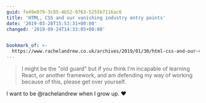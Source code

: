 ```yaml
---
guid: fe49e079-3c85-4b52-9763-5255b7116ac6
title: 'HTML, CSS and our vanishing industry entry points'
date: '2019-03-28T15:53:31+00:00'
changed: '2019-09-24T14:33:05+00:00'


bookmark_of: >-
  https://www.rachelandrew.co.uk/archives/2019/01/30/html-css-and-our-vanishing-industry-entry-points/
---
```


> I might be the "old guard" but if you think I’m incapable of learning React, or another framework, and am defending my way of working because of this, please get over yourself. 

I want to be @rachelandrew when I grow up. ♥️

